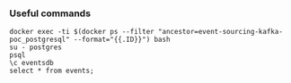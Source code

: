### Useful commands

```
docker exec -ti $(docker ps --filter "ancestor=event-sourcing-kafka-poc_postgresql" --format="{{.ID}}") bash
su - postgres
psql
\c eventsdb
select * from events;
```
